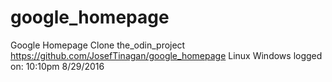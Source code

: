 # google_homepage
Google Homepage Clone
the_odin_project
https://github.com/JosefTinagan/google_homepage
Linux
Windows logged on: 10:10pm 8/29/2016
